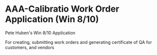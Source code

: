 # AAA-Calibratio Work Order Application (Win 8/10) 
Pete Huben's Win 8/10 Application

For creating, submitting work orders and generating certificate of QA for customers, and vendors




